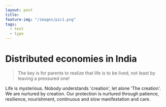 ```yaml
---
layout: post
title:  
feature-img: "/images/pic1.png"
tags:
  - test
  - type
---
```


# Distributed economies in India
> The key is for parents to realize that life is to be lived, not least by leaving a pressured one!

Life is mysterious. Nobody understands 'creation', let alone 'The creation'. We are nurtured by creation. Our protection is nurtured through patience, resilience, nourishment, continuous and slow manifestation and care.
